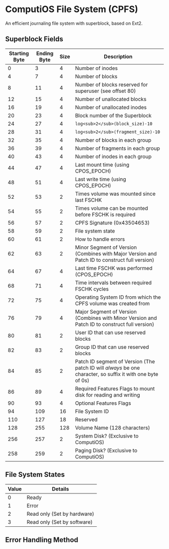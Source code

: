 # ComputiOS File System (CPFS)
An efficient journaling file system with superblock, based on Ext2.

## Superblock Fields
| Starting Byte | Ending Byte | Size | Description      |
| ------------- | ----------- | ---- | ---------------- |
| 0             | 3           | 4    | Number of inodes 
| 4             | 7           | 4    | Number of blocks 
| 8             | 11          | 4    | Number of blocks reserved for superuser (see offset 80)
| 12            | 15          | 4    | Number of unallocated blocks
| 16            | 19          | 4    | Number of unallocated inodes
| 20            | 23          | 4    | Block number of the Superblock
| 24            | 27          | 4    | `log<sub>2</sub>(block_size)-10`
| 28            | 31          | 4    | `log<sub>2</sub>(fragment_size)-10`
| 32            | 35          | 4    | Number of blocks in each group
| 36            | 39          | 4    | Number of fragments in each group
| 40            | 43          | 4    | Number of inodes in each group
| 44            | 47          | 4    | Last mount time (using CPOS_EPOCH)
| 48            | 51          | 4    | Last write time (using CPOS_EPOCH)
| 52            | 53          | 2    | Times volume was mounted since last FSCHK
| 54            | 55          | 2    | Times volume can be mounted before FSCHK is required
| 56            | 57          | 2    | CPFS Signature (0x43504653)
| 58            | 59          | 2    | File system state
| 60            | 61          | 2    | How to handle errors
| 62            | 63          | 2    | Minor Segment of Version (Combines with Major Version and Patch ID to construct full version)
| 64            | 67          | 4    | Last time FSCHK was performed (CPOS_EPOCH)
| 68            | 71          | 4    | Time intervals between required FSCHK cycles
| 72            | 75          | 4    | Operating System ID from which the CPFS volume was created from
| 76            | 79          | 4    | Major Segment of Version (Combines with Minor Version and Patch ID to construct full version)
| 80            | 81          | 2    | User ID that can use reserved blocks
| 82            | 83          | 2    | Group ID that can use reserved blocks
| 84            | 85          | 2    | Patch ID segment of Version (The patch ID will *always* be one character, so suffix it with one byte of 0s)
| 86            | 89          | 4    | Required Features Flags to mount disk for reading and writing
| 90            | 93          | 4    | Optional Features Flags
| 94            | 109         | 16   | File System ID
| 110           | 127         | 18   | Reserved
| 128           | 255         | 128  | Volume Name (128 characters)
| 256           | 257         | 2    | System Disk? (Exclusive to ComputiOS)
| 258           | 259         | 2    | Paging Disk? (Exclusive to ComputiOS)

## File System States
| Value | Details
| ------| -------
| 0     | Ready
| 1     | Error
| 2     | Read only (Set by hardware)
| 3     | Read only (Set by software)

## Error Handling Method
